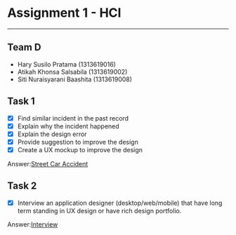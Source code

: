 # Assignment 1 - HCI
----------------------
## Team D ##
-	Hary Susilo Pratama 		(1313619016)
-	Atikah Khonsa Salsabila 	(1313619002)
-	Siti Nuraisyarani Baashita	 (1313619008)

## Task 1 ##
- [x] Find similar incident in the past record
- [x] Explain why the incident happened
- [x] Explain the design error
- [x] Provide suggestion to improve the design
- [x] Create a UX mockup to improve the design

Answer:[Street Car Accident](https://github.com/Nia2311/IMK-Assignment-1/tree/master/Task%201)

## Task 2 ##
- [x] Interview an application designer (desktop/web/mobile) that have long term standing in UX design or have rich design portfolio.

Answer:[Interview](https://github.com/Nia2311/IMK-Assignment-1/tree/master/Task%202)

